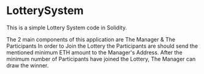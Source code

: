 # LotterySystem
This is a simple Lottery System code in Solidity.

The 2 main components of this application are The Manager & The Participants
In order to Join the Lottery the Participants are should send the mentioned minimum ETH amount to the Manager's Address. 
After the minimum number of Participants have joined the Lottery, The Manager can draw the winner.
